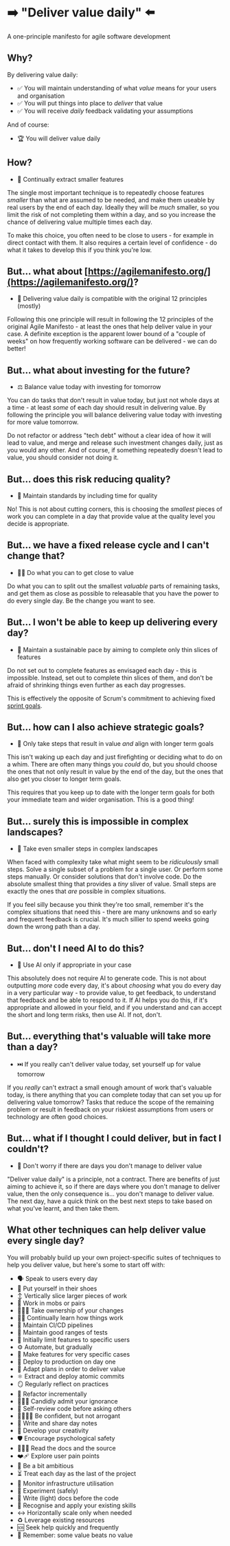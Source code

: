 # ➡️ "Deliver value daily" ⬅️

A one-principle manifesto for agile software development

## Why?

By delivering value daily:

- <span class="li-emoji">✅</span> <span class="li-content">You will maintain understanding of what _value_ means for your users and organisation</span>
- <span class="li-emoji">✅</span> <span class="li-content">You will put things into place to _deliver_ that value</span>
- <span class="li-emoji">✅</span> <span class="li-content">You will receive _daily_ feedback validating your assumptions</span>

And of course:

- <span class="li-emoji">🏆</span> <span class="li-content">You will deliver value daily</span>

## How?

- <span class="li-emoji">🔬</span> <span class="li-content">Continually extract smaller features</span>

The single most important technique is to repeatedly choose features _smaller_ than what are assumed to be needed, and make them useable by real users by the end of each day. Ideally they will be _much_ smaller, so you limit the risk of not completing them within a day, and so you increase the chance of delivering value multiple times each day.

To make this choice, you often need to be close to users - for example in direct contact with them. It also requires a certain level of confidence - do what it takes to develop this if you think you're low.

## But... what about [https://agilemanifesto.org/](https://agilemanifesto.org/)?

- <span class="li-emoji">🧩</span> <span class="li-content">Delivering value daily is compatible with the original 12 principles (mostly)</span>

Following this one principle will result in following the 12 principles of the original Agile Manifesto - at least the ones that help deliver value in your case. A definite exception is the apparent lower bound of a "couple of weeks" on how frequently working software can be delivered - we can do better!

## But... what about investing for the future?

- <span class="li-emoji">⚖️</span> <span class="li-content">Balance value today with investing for tomorrow</span>

You can do tasks that don't result in value today, but just not whole days at a time - at least _some_ of each day should result in delivering value. By following the principle you will balance delivering value today with investing for more value tomorrow.

Do not refactor or address "tech debt" without a clear idea of how it will lead to value, and merge and release such investment changes daily, just as you would any other. And of course, if something repeatedly doesn't lead to value, you should consider not doing it.

## But... does this risk reducing quality?

- <span class="li-emoji">💯</span> <span class="li-content">Maintain standards by including time for quality</span>

No! This is not about cutting corners, this is choosing the _smallest_ pieces of work you can complete in a day that provide value at the quality level you decide is appropriate.

## But... we have a fixed release cycle and I can't change that?

- <span class="li-emoji">🫵🏻</span> <span class="li-content">Do what you can to get close to value</span>

Do what you can to split out the smallest _valuable_ parts of remaining tasks, and get them as close as possible to releasable that you have the power to do every single day. Be the change you want to see.

## But... I won't be able to keep up delivering every day?

- <span class="li-emoji">🐌</span> <span class="li-content">Maintain a sustainable pace by aiming to complete only thin slices of features</span>

Do not set out to complete features as envisaged each day - this is impossible. Instead, set out to complete thin slices of them, and don't be afraid of shrinking things even further as each day progresses.

This is effectively the opposite of Scrum's commitment to achieving fixed [sprint goals](https://www.scrum.org/resources/what-sprint-goal).

## But... how can I also achieve strategic goals?

- <span class="li-emoji">🧭</span> <span class="li-content">Only take steps that result in value _and_ align with longer term goals</span>

This isn't waking up each day and just firefighting or deciding what to do on a whim. There are often many things you _could_ do, but you should choose the ones that not only result in value by the end of the day, but the ones that also get you closer to longer term goals.

This requires that you keep up to date with the longer term goals for both your immediate team and wider organisation. This is a good thing!

## But... surely this is impossible in complex landscapes?

- <span class="li-emoji">👣</span> <span class="li-content">Take even smaller steps in complex landscapes</span>

When faced with complexity take what might seem to be _ridiculously_ small steps. Solve a single subset of a problem for a single user. Or perform some steps manually. Or consider solutions that don't involve code. Do the absolute smallest thing that provides a _tiny_ sliver of value. Small steps are exactly the ones that _are_ possible in complex situations.

If you feel silly because you think they're too small, remember it's the complex situations that need this - there are many unknowns and so early and frequent feedback is crucial. It's much sillier to spend weeks going down the wrong path than a day.

## But... don't I need AI to do this?

- <span class="li-emoji">🤖</span> <span class="li-content">Use AI only if appropriate in your case</span>

This absolutely does not require AI to generate code. This is not about outputting _more_ code every day, it's about _choosing_ what you do every day in a very particular way - to provide value, to get feedback, to understand that feedback and be able to respond to it. If AI helps you do this, if it's appropriate and allowed in your field, and if you understand and can accept the short and long term risks, then use AI. If not, don't.

## But... everything that's valuable will take more than a day?

- <span class="li-emoji">⏭️</span> <span class="li-content">If you really can't deliver value today, set yourself up for value tomorrow</span>

If you _really_ can't extract a small enough amount of work that's valuable today, is there anything that you can complete today that can set you up for delivering value tomorrow? Tasks that reduce the scope of the remaining problem or result in feedback on your riskiest assumptions from users or technology are often good choices.

## But... what if I thought I could deliver, but in fact I couldn't?

- <span class="li-emoji">🌅</span> <span class="li-content">Don't worry if there are days you don't manage to deliver value</span>

"Deliver value daily" is a principle, not a contract. There are benefits of just aiming to achieve it, so if there are days where you don't manage to deliver value, then the only consequence is... you don't manage to deliver value. The next day, have a quick think on the best next steps to take based on what you've learnt, and then take them.

## What other techniques can help deliver value every single day?

You will probably build up your own project-specific suites of techniques to help you deliver value, but here's some to start off with:

- <span class="li-emoji">🗣</span> <span class="li-content">Speak to users every day</span>
- <span class="li-emoji">👠</span> <span class="li-content">Put yourself in their shoes</span>
- <span class="li-emoji">↕️</span> <span class="li-content">Vertically slice larger pieces of work</span>
- <span class="li-emoji">👥</span> <span class="li-content">Work in mobs or pairs</span>
- <span class="li-emoji">🙋🏼‍♀️</span> <span class="li-content">Take ownership of your changes</span>
- <span class="li-emoji">🕵🏾</span> <span class="li-content">Continually learn how things work</span>
- <span class="li-emoji">🚛</span> <span class="li-content">Maintain CI/CD pipelines</span>
- <span class="li-emoji">📝</span> <span class="li-content">Maintain good ranges of tests</span>
- <span class="li-emoji">🚦</span> <span class="li-content">Initially limit features to specific users</span>
- <span class="li-emoji">⚙️</span> <span class="li-content">Automate, but gradually</span>
- <span class="li-emoji">🎯</span> <span class="li-content">Make features for very specific cases</span>
- <span class="li-emoji">🏁</span> <span class="li-content">Deploy to production on day one</span>
- <span class="li-emoji">🔀</span> <span class="li-content">Adapt plans in order to deliver value</span>
- <span class="li-emoji">⚛️</span> <span class="li-content">Extract and deploy atomic commits</span>
- <span class="li-emoji">🪞</span> <span class="li-content">Regularly reflect on practices</span>
- <span class="li-emoji">🌱</span> <span class="li-content">Refactor incrementally</span>
- <span class="li-emoji">🤷🏻‍♂️</span> <span class="li-content">Candidly admit your ignorance</span>
- <span class="li-emoji">🤔</span> <span class="li-content">Self-review code before asking others</span>
- <span class="li-emoji">🫱🏽‍🫲🏻</span> <span class="li-content">Be confident, but not arrogant</span>
- <span class="li-emoji">📣</span> <span class="li-content">Write and share day notes</span>
- <span class="li-emoji">🎨</span> <span class="li-content">Develop your creativity</span>
- <span class="li-emoji">🛡</span> <span class="li-content">Encourage psychological safety</span>
- <span class="li-emoji">👩🏻‍💻</span> <span class="li-content">Read the docs and the source</span>
- <span class="li-emoji">❤️‍🩹</span> <span class="li-content">Explore user pain points</span>
- <span class="li-emoji">🌟</span> <span class="li-content">Be a bit ambitious</span>
- <span class="li-emoji">⏳️</span> <span class="li-content">Treat each day as the last of the project</span>
- <span class="li-emoji">🔋</span> <span class="li-content">Monitor infrastructure utilisation</span>
- <span class="li-emoji">🧪</span> <span class="li-content">Experiment (safely)</span>
- <span class="li-emoji">📖</span> <span class="li-content">Write (light) docs before the code</span>
- <span class="li-emoji">🧰</span> <span class="li-content">Recognise and apply your existing skills</span>
- <span class="li-emoji">↔️</span> <span class="li-content">Horizontally scale only when needed</span>
- <span class="li-emoji">♻️</span> <span class="li-content">Leverage existing resources</span>
- <span class="li-emoji">🆘</span> <span class="li-content">Seek help quickly and frequently</span>
- <span class="li-emoji">🧠</span> <span class="li-content">Remember: some value beats no value</span>
